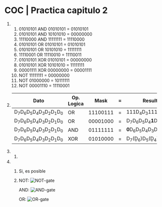 # COC | Practica capitulo 2

1.
   1. 01010101 AND 01010101 = 01010101
   2. 01010101 AND 10101010 = 00000000
   3. 11110000 AND 11111111 = 11110000
   4. 01010101 OR 01010101 = 01010101
   5. 01010101 OR 10101010 = 11111111
   6. 11110001 OR 11110010 = 11110011
   7. 01010101 XOR 01010101 = 00000000
   8. 01010101 XOR 10101010 = 11111111
   9. 00001111 XOR 00000000 = 00001111
   10. NOT 11111111 = 00000000
   11. NOT 01000000 = 10111111
   12. NOT 00001110 = 11110001
2. | Dato | Op. Logica | Mask | = | Resultado |
   |--|--|--|--|--|
   | D<sub>7</sub>D<sub>6</sub>D<sub>5</sub>D<sub>4</sub>D<sub>3</sub>D<sub>2</sub>D<sub>1</sub>D<sub>0</sub> | OR | 11100111 | = | 111D<sub>4</sub>D<sub>3</sub>111 |
   | D<sub>7</sub>D<sub>6</sub>D<sub>5</sub>D<sub>4</sub>D<sub>3</sub>D<sub>2</sub>D<sub>1</sub>D<sub>0</sub> | OR | 00001000 | = | D<sub>7</sub>D<sub>6</sub>D<sub>5</sub>D<sub>4</sub>**1**D<sub>2</sub>D<sub>1</sub>D<sub>0</sub> |
   | D<sub>7</sub>D<sub>6</sub>D<sub>5</sub>D<sub>4</sub>D<sub>3</sub>D<sub>2</sub>D<sub>1</sub>D<sub>0</sub> | AND | 01111111 | = | **0**D<sub>6</sub>D<sub>5</sub>D<sub>4</sub>D<sub>3</sub>D<sub>2</sub>D<sub>1</sub>D<sub>0</sub> |
   | D<sub>7</sub>D<sub>6</sub>D<sub>5</sub>D<sub>4</sub>D<sub>3</sub>D<sub>2</sub>D<sub>1</sub>D<sub>0</sub> | XOR | 01010000 | = | D<sub>7</sub>(Ḏ<sub>6</sub>)D<sub>5</sub>(Ḏ<sub>4</sub>)D<sub>3</sub>D<sub>2</sub>D<sub>1</sub>D<sub>0</sub> |
3.
   1.
4.
   1. Si, es posible
   2. NOT: ![NOT-gate](https://cdn.discordapp.com/attachments/861110403156017172/1026258576882290739/unknown.png)

      AND: ![AND-gate](https://cdn.discordapp.com/attachments/861110403156017172/1026259533250699284/unknown.png)

      OR: ![OR-gate](https://cdn.discordapp.com/attachments/861110403156017172/1026259973224812595/unknown.png)
